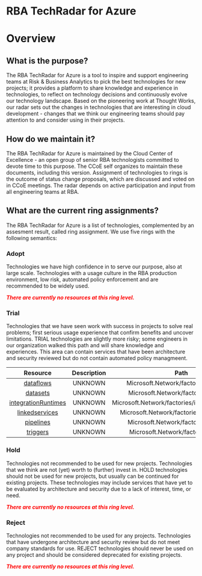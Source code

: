 
RBA TechRadar for Azure
=======================

# Overview

## What is the purpose?


The RBA TechRadar for Azure is a tool to inspire and support engineering teams at Risk & Business Analytics to pick the best technologies for new projects; it provides a platform to share knowledge and experience in technologies, to reflect on technology decisions and continuously evolve our technology landscape.  Based on the pioneering work at Thought Works, our radar sets out the changes in technologies that are interesting in cloud development - changes that we think our engineering teams should pay attention to and consider using in their projects.
## How do we maintain it?


The RBA TechRadar for Azure is maintained by the Cloud Center of Excellence - an open group of senior RBA technologists committed to devote time to this purpose.  The CCoE self organizes to maintain these documents, including this version.  Assignment of technologies to rings is the outcome of status change proposals, which are discussed and voted on in CCoE meetings.  The radar depends on active participation and input from all engineering teams at RBA.
## What are the current ring assignments?


The RBA TechRadar for Azure is a list of technologies, complemented by an assesment result, called ring assignment.  We use five rings with the following semantics:
### Adopt


Technologies we have high confidence in to serve our purpose, also at large scale.  Technologies with a usage culture in the RBA production environment, low risk, automated policy enforcement and are recommended to be widely used.  
  
***<font color="red"> There are currently no resources at this ring level. </font>***
### Trial


Technologies that we have seen work with success in projects to solve real problems;  first serious usage experience that confirm benefits and uncover limitations.  TRIAL technologies are slightly more risky; some engineers in our organization walked this path and will share knowledge and experiences.  This area can contain services that have been architecture and security reviewed but do not contain automated policy managmeent.  

|Resource|Description|Path|Status|
| :---: | :---: | :---: | :---: |
|[dataflows](https://github.com/openrba/python-azure-techradar/tree/master/Microsoft.Network/factories/dataflows)|UNKNOWN|Microsoft.Network/factories/dataflows|TRIAL|
|[datasets](https://github.com/openrba/python-azure-techradar/tree/master/Microsoft.Network/factories/datasets)|UNKNOWN|Microsoft.Network/factories/datasets|TRIAL|
|[integrationRuntimes](https://github.com/openrba/python-azure-techradar/tree/master/Microsoft.Network/factories/integrationRuntimes)|UNKNOWN|Microsoft.Network/factories/integrationRuntimes|TRIAL|
|[linkedservices](https://github.com/openrba/python-azure-techradar/tree/master/Microsoft.Network/factories/linkedservices)|UNKNOWN|Microsoft.Network/factories/linkedservices|TRIAL|
|[pipelines](https://github.com/openrba/python-azure-techradar/tree/master/Microsoft.Network/factories/pipelines)|UNKNOWN|Microsoft.Network/factories/pipelines|TRIAL|
|[triggers](https://github.com/openrba/python-azure-techradar/tree/master/Microsoft.Network/factories/triggers)|UNKNOWN|Microsoft.Network/factories/triggers|TRIAL|

### Hold


Technologies not recommended to be used for new projects. Technologies that we think are not (yet) worth to (further) invest in.  HOLD technologies should not be used for new projects, but usually can be continued for existing projects.  These technologies may include services that have yet to be evaluated by architecture and security due to a lack of interest, time, or need.  
  
***<font color="red"> There are currently no resources at this ring level. </font>***
### Reject


Technologies not recommended to be used for any projects. Technologies that have undergone architecture and security review but do not meet company standards for use.  REJECT technologies should never be used on any project and should be considered deprecated for existing projects.  
  
***<font color="red"> There are currently no resources at this ring level. </font>***